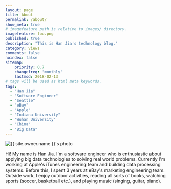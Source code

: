 ```yaml
---
layout: page
title: About
permalink: /about/
show_meta: true
# imagefeature path is relative to images/ directory.
imagefeature: foo.png
published: true
description: "This is Han Jia's technology blog."
category: views
comments: false
noindex: false
sitemap:
    priority: 0.7
    changefreq: 'monthly'
    lastmod: 2018-02-13
# tags will be used as html meta keywords.
tags:
  - "Han Jia"
  - "Software Engineer"
  - "Seattle"
  - "eBay"
  - "Apple"
  - "Indiana University"
  - "Wuhan University"
  - "China"
  - "Big Data"
---
```


<div class="post-author text-center">
            <img src="{{ site.urlimg }}{{ site.owner.avatar }}" alt="{{ site.owner.name }}'s photo" itemprop="image" class="post-avatar img-circle img-responsive"/>
<span class="social-icons" style="padding-top: 10px; padding-bottom: 1px;">
<a href="{{ site.url }}/cv" title="Curriculum Vitae" class="social-icons"><i class="iconm iconm-profile" style="vertical-align: top;"></i></a>
<a href="{{ site.url }}/about/publications/" class="social-icons" title="Publications"><i class="iconm iconm-file-pdf"></i></a>
<a href="{{ site.owner.linkedin }}" class="social-icons" title="LinkedIn profile"><i class="iconm iconm-linkedin2"></i></a>
</span>
</div>

Hi! My name is Han Jia. I'm a software engineer who is enthusiastic about applying big data technologies to solving real world problems. Currently I'm working at Apple's iTunes engineering team and building data processing systems. Before this, I spent 3 years at eBay's marketing engineering team. Outside work, I enjoy outdoor activities, reading all sorts of books, watching sports (soccer, basketball etc.), and playing music (singing, guitar, piano).
